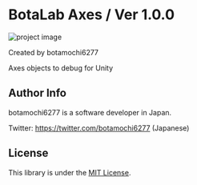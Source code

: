 # BotaLab Axes / Ver 1.0.0

![project image](https://user-images.githubusercontent.com/14128408/101475092-470be300-398f-11eb-8219-b8b999a1139d.png)

Created by botamochi6277

Axes objects to debug for Unity

## Author Info

botamochi6277 is a software developer in Japan.

Twitter: https://twitter.com/botamochi6277 (Japanese)

## License

This library is under the [MIT License](https://github.com/neuecc/UniRx/blob/master/LICENSE).
